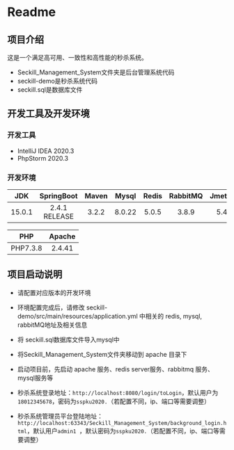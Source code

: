 # Readme





## 项目介绍

这是一个满足⾼可⽤、⼀致性和⾼性能的秒杀系统。

- Seckill_Management_System文件夹是后台管理系统代码
- seckill-demo是秒杀系统代码
- seckill.sql是数据库文件





## 开发工具及开发环境

### 开发工具

* IntelliJ IDEA 2020.3
* PhpStorm   2020.3

### 开发环境

|  JDK   |  SpringBoot   | Maven | Mysql  | Redis | RabbitMQ | Jmeter | MybatisPlus |
| :----: | :-----------: | :---: | :----: | :---: | :------: | :----: | :---------: |
| 15.0.1 | 2.4.1 RELEASE | 3.2.2 | 8.0.22 | 5.0.5 |  3.8.9   |  5.4   |    3.4.2    |

|   PHP    | Apache |
| :------: | :----: |
| PHP7.3.8 | 2.4.41 |





## 项目启动说明

* 请配置对应版本的开发环境

* 环境配置完成后，请修改 seckill-demo/src/main/resources/application.yml 中相关的 redis, mysql, rabbitMQ地址及相关信息

* 将 seckill.sql数据库文件导入mysql中

* 将Seckill_Management_System文件夹移动到 apache 目录下

* 启动项目前，先启动 apache 服务、redis server服务、rabbitmq 服务、mysql服务等

* 秒杀系统登录地址：`http://localhost:8080/login/toLogin`，默认用户为 `18012345678`，密码为`sspku2020.`（若配置不同，ip、端口等需要调整）

* 秒杀系统管理员平台登陆地址：`http://localhost:63343/Seckill_Management_System/background_login.html`，默认用户`admin1 `，默认密码为`sspku2020.`（若配置不同，ip、端口等需要调整）

  

